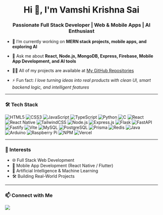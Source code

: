 <h1 align="center">Hi 👋, I'm Vamshi Krishna Sai</h1>
<h3 align="center">Passionate Full Stack Developer | Web & Mobile Apps | AI Enthusiast</h3>

- 🌱 I’m currently working on **MERN stack projects, mobile apps, and exploring AI**

- 💬 Ask me about **React, Node.js, MongoDB, Express, Firebase, Mobile App Development, and AI tools**

- 👨‍💻 All of my projects are available at [My GitHub Repositories]([https://github.com/vamshikrishnasai?tab=repositories])

- ⚡ Fun fact: *I love turning ideas into real products with clean UI, smart backend logic, and intelligent features*

---

### 🛠️ Tech Stack

<p align="left">
  <img src="https://img.shields.io/badge/-HTML5-E34F26?style=for-the-badge&logo=html5&logoColor=fff" alt="HTML5" />
  <img src="https://img.shields.io/badge/-CSS3-1572B6?style=for-the-badge&logo=css3" alt="CSS3" />
  <img src="https://img.shields.io/badge/-JavaScript-F7DF1E?style=for-the-badge&logo=javascript&logoColor=black" alt="JavaScript" />
  <img src="https://img.shields.io/badge/-TypeScript-3178C6?style=for-the-badge&logo=typescript" alt="TypeScript" />
  <img src="https://img.shields.io/badge/-Python-3776AB?style=for-the-badge&logo=python" alt="Python" />
  <img src="https://img.shields.io/badge/-C-A8B9CC?style=for-the-badge&logo=c" alt="C" />
  <img src="https://img.shields.io/badge/-React-61DAFB?style=for-the-badge&logo=react" alt="React" />
  <img src="https://img.shields.io/badge/-React_Native-61DAFB?style=for-the-badge&logo=react" alt="React Native" />
  <img src="https://img.shields.io/badge/-TailwindCSS-38B2AC?style=for-the-badge&logo=tailwindcss" alt="TailwindCSS" />
  <img src="https://img.shields.io/badge/-Node.js-339933?style=for-the-badge&logo=nodedotjs" alt="Node.js" />
  <img src="https://img.shields.io/badge/-Express.js-000000?style=for-the-badge&logo=express" alt="Express.js" />
  <img src="https://img.shields.io/badge/-Flask-000000?style=for-the-badge&logo=flask" alt="Flask" />
  <img src="https://img.shields.io/badge/-FastAPI-009688?style=for-the-badge&logo=fastapi" alt="FastAPI" />
  <img src="https://img.shields.io/badge/-Fastify-20232a?style=for-the-badge&logo=fastify" alt="Fastify" />
  <img src="https://img.shields.io/badge/-Vite-646CFF?style=for-the-badge&logo=vite" alt="Vite" />
  <img src="https://img.shields.io/badge/-MySQL-4479A1?style=for-the-badge&logo=mysql" alt="MySQL" />
  <img src="https://img.shields.io/badge/-PostgreSQL-4169E1?style=for-the-badge&logo=postgresql" alt="PostgreSQL" />
  <img src="https://img.shields.io/badge/-Prisma-2D3748?style=for-the-badge&logo=prisma" alt="Prisma" />
  <img src="https://img.shields.io/badge/-Redis-DC382D?style=for-the-badge&logo=redis" alt="Redis" />
  <img src="https://img.shields.io/badge/-Java-ED8B00?style=for-the-badge&logo=openjdk&logoColor=white" alt="Java" />
  <img src="https://img.shields.io/badge/-Arduino-00979D?style=for-the-badge&logo=arduino" alt="Arduino" />
  <img src="https://img.shields.io/badge/-Raspberry_Pi-A22846?style=for-the-badge&logo=raspberrypi" alt="Raspberry Pi" />
  <img src="https://img.shields.io/badge/-NPM-CB3837?style=for-the-badge&logo=npm" alt="NPM" />
  <img src="https://img.shields.io/badge/-Vercel-000000?style=for-the-badge&logo=vercel" alt="Vercel" />
</p>





---

### 🤖 Interests
- 🌐 Full Stack Web Development  
- 📱 Mobile App Development (React Native / Flutter)  
- 🧠 Artificial Intelligence & Machine Learning  
- 🛠️ Building Real-World Projects  



---

### 📫 Connect with Me
<p>
  <a href="https://www.linkedin.com/in/vamshi-krishna-sai-ryagalla-71987a290/" target="_blank">
    <img src="https://img.shields.io/badge/LinkedIn-blue?style=flat&logo=linkedin" />
  </a>
  
</p>
